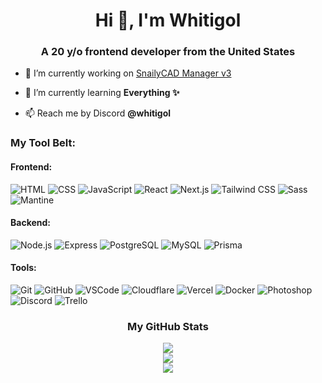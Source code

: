 <h1 align="center">Hi 👋, I'm Whitigol</h1>
<h3 align="center">A 20 y/o frontend developer from the United States</h3>

- 🔭 I’m currently working on [SnailyCAD Manager v3](https://github.com/SnailyCAD-Manager/manager)

- 🌱 I’m currently learning **Everything ✨**

- 📫 Reach me by Discord **@whitigol**


### My Tool Belt:

#### Frontend:
![HTML](https://img.shields.io/badge/-HTML-222a36?style=for-the-badge&logo=html5)
![CSS](https://img.shields.io/badge/-CSS-222a36?style=for-the-badge&logo=css3&logoColor=1572B6)
![JavaScript](https://img.shields.io/badge/-JavaScript-222a36?style=for-the-badge&logo=javascript)
![React](https://img.shields.io/badge/-React-222a36?style=for-the-badge&logo=react)
![Next.js](https://img.shields.io/badge/-Next.js-222a36?style=for-the-badge&logo=next.js)
![Tailwind CSS](https://img.shields.io/badge/-Tailwind%20CSS-222a36?style=for-the-badge&logo=tailwind-css)
![Sass](https://img.shields.io/badge/-Sass-222a36?style=for-the-badge&logo=sass)
![Mantine](https://img.shields.io/badge/-Mantine-222a36?style=for-the-badge&logo=mantine)

#### Backend:
![Node.js](https://img.shields.io/badge/-Node.js-222a36?style=for-the-badge&logo=node.js)
![Express](https://img.shields.io/badge/-Express-222a36?style=for-the-badge&logo=express)
![PostgreSQL](https://img.shields.io/badge/-PostgreSQL-222a36?style=for-the-badge&logo=postgresql)
![MySQL](https://img.shields.io/badge/-MySQL-222a36?style=for-the-badge&logo=mysql)
![Prisma](https://img.shields.io/badge/-Prisma-222a36?style=for-the-badge&logo=prisma)


#### Tools:
![Git](https://img.shields.io/badge/-Git-222a36?style=for-the-badge&logo=git)
![GitHub](https://img.shields.io/badge/-GitHub-222a36?style=for-the-badge&logo=github)
![VSCode](https://img.shields.io/badge/-VSCode-222a36?style=for-the-badge&logo=visual-studio-code&logoColor=007ACC)
![Cloudflare](https://img.shields.io/badge/-Cloudflare-222a36?style=for-the-badge&logo=cloudflare)
![Vercel](https://img.shields.io/badge/-Vercel-222a36?style=for-the-badge&logo=vercel)
![Docker](https://img.shields.io/badge/-Docker-222a36?style=for-the-badge&logo=docker)
![Photoshop](https://img.shields.io/badge/-Photoshop-222a36?style=for-the-badge&logo=adobe-photoshop)
![Discord](https://img.shields.io/badge/-Discord-222a36?style=for-the-badge&logo=discord)
![Trello](https://img.shields.io/badge/-Trello-222a36?style=for-the-badge&logo=trello&logoColor=0079BF)

<h3 align="center">My GitHub Stats</h3>
<div align="center">
  <img src="https://github-readme-stats.vercel.app/api?username=whitigolprod&show_icons=true&theme=dark"/>
</div>
<div align="center">
  <img src="https://github-readme-stats.vercel.app/api/top-langs/?username=whitigolprod&layout=compact&theme=dark"/>
</div>
<div align="center">
  <img src="https://streak-stats.demolab.com?user=WhitigolProd&theme=dark&hide_border=true&border_radius=12" />
</div>
